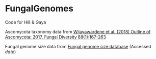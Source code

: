 # FungalGenomes
Code for Hill & Gaya
 
Ascomycota taxonomy data from [Wijayawardene et al. (2018) Outline of Ascomycota: 2017. Fungal Diversity 88(1):167-263](https://link.springer.com/article/10.1007%2Fs13225-018-0394-8)

Fungal genome size data from [Fungal genome size database](http://www.zbi.ee/fungal-genomesize/) (Accessed *date*)
